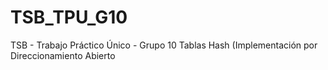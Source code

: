 # TSB_TPU_G10
TSB - Trabajo Práctico Único - Grupo 10
Tablas Hash (Implementación por Direccionamiento Abierto
